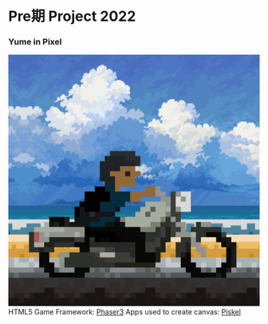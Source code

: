 # Pre期 Project 2022
### Yume in Pixel

![stella-to-ore](./src/assets/oresamadesu.png)
HTML5 Game Framework: [Phaser3](https://phaser.io/phaser3)
Apps used to create canvas: [Piskel](https://www.piskelapp.com/)
